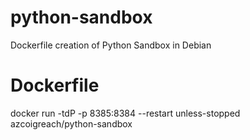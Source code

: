 # python-sandbox

Dockerfile creation of Python Sandbox in Debian

# Dockerfile

docker run -tdP -p 8385:8384 --restart unless-stopped azcoigreach/python-sandbox
